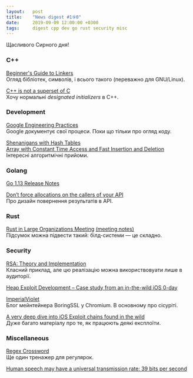 ```yaml
---
layout:   post
title:    "News digest #1⑨0"
date:     2019-09-09 12:00:00 +0300
tags:     digest cpp dev go rust security misc
---
```


Щасливого Сирного дня!

<!--
TODO: сирна картинка
2019-09-02: Почав збирати
-->

### C++

[Beginner's Guide to Linkers](http://www.lurklurk.org/linkers/linkers.html)<br/>
Огляд бібліотек, символів, і всього такого (переважно для GNU/Linux).

[C++ is not a superset of C](https://mcla.ug/blog/cpp-is-not-a-superset-of-c.html)<br/>
Хочу нормальні _designated initializers_ в C++.

### Development

[Google Engineering Practices](https://google.github.io/eng-practices/)<br/>
Google документує свої процеси. Поки що тільки про огляд коду.

[Shenanigans with Hash Tables](http://thume.ca/2019/07/29/shenanigans-with-hash-tables/)<br/>
[Array with Constant Time Access and Fast Insertion and Deletion](https://github.com/igushev/IgushArray)<br/>
Інтересні алгоритмічні прийоми.

### Golang

[Go 1.13 Release Notes](https://golang.org/doc/go1.13)

[Don’t force allocations on the callers of your API](https://dave.cheney.net/2019/09/05/dont-force-allocations-on-the-callers-of-your-api)<br/>
Про дизайн повернення результатів в API.

### Rust

[Rust in Large Organizations Meeting](https://users.rust-lang.org/t/rust-in-large-organizations-meeting/32059) [(meeting notes)](https://gist.github.com/rylev/0e3c3895dcb40b6a1c1cf8c427c01b5e)<br/>
Підсумок можна підвести такий: білд-системи — це складно.

### Security

[RSA: Theory and Implementation](https://eli.thegreenplace.net/2019/rsa-theory-and-implementation/)<br/>
Класний приклад, але цю реалізацію можна використвовуати лише в аудиторії.

[Heap Exploit Development – Case study from an in-the-wild iOS 0-day](https://azeria-labs.com/heap-exploit-development-part-1/)

[ImperialViolet](https://www.imperialviolet.org/)<br/>
Блог мейнтейнера BoringSSL у Chromium. В основному про сісуріті.

[A very deep dive into iOS Exploit chains found in the wild](https://googleprojectzero.blogspot.com/2019/08/a-very-deep-dive-into-ios-exploit.html)<br/>
Дуже багато матеріалу про те, як працюють деякі експлоїти.

### Miscellaneous

[Regex Crossword](https://regexcrossword.com)<br/>
Ще один тренажер для регулярок.

[Human speech may have a universal transmission rate: 39 bits per second](https://news.ycombinator.com/item?id=20880789)
